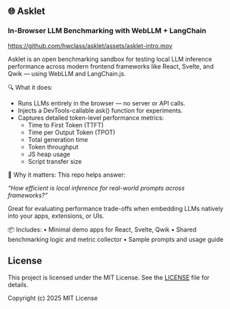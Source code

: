 ## 🌐 Asklet
### In-Browser LLM Benchmarking with WebLLM + LangChain

https://github.com/hwclass/asklet/assets/asklet-intro.mov

Asklet is an open benchmarking sandbox for testing local LLM inference performance across modern frontend frameworks like React, Svelte, and Qwik — using WebLLM and LangChain.js.

🔍 What it does:
- Runs LLMs entirely in the browser — no server or API calls.
- Injects a DevTools-callable ask() function for experiments.
- Captures detailed token-level performance metrics:
  - Time to First Token (TTFT)
  - Time per Output Token (TPOT)
  - Total generation time
  - Token throughput
  - JS heap usage
  - Script transfer size

🧪 Why it matters:
This repo helps answer:

_“How efficient is local inference for real-world prompts across frameworks?”_

Great for evaluating performance trade-offs when embedding LLMs natively into your apps, extensions, or UIs.

📦 Includes:
    • Minimal demo apps for React, Svelte, Qwik
    • Shared benchmarking logic and metric collector
    • Sample prompts and usage guide

## License

This project is licensed under the MIT License. See the [LICENSE](LICENSE) file for details.

Copyright (c) 2025
MIT License